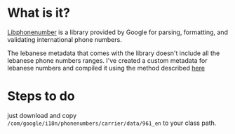 # What is it?

[Libphonenumber](https://github.com/googlei18n/libphonenumber/) is a library provided by Google for parsing, formatting, and validating international phone numbers.

The lebanese metadata that comes with the library doesn't include all the lebanese phone numbers ranges. I've created a custom metadata for lebanese numbers and compiled it using the method described [here](https://github.com/googlei18n/libphonenumber/blob/master/making-metadata-changes.md)


# Steps to do

just download and copy `/com/google/i18n/phonenumbers/carrier/data/961_en` to your class path.

